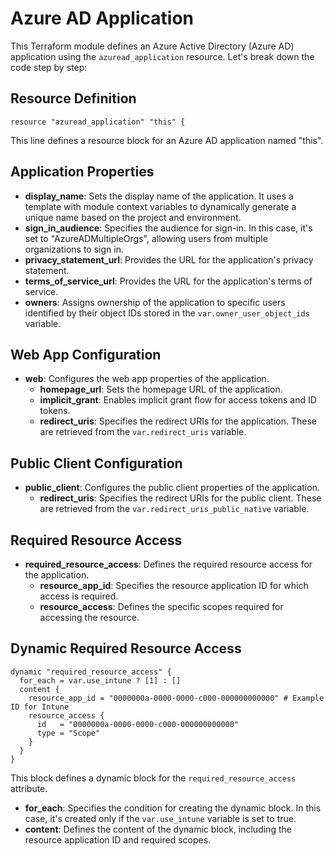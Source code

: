 
#  Azure AD Application

This Terraform module defines an Azure Active Directory (Azure AD) application using the `azuread_application` resource. Let's break down the code step by step:

## Resource Definition

```hcl
resource "azuread_application" "this" {
```
This line defines a resource block for an Azure AD application named "this".

## Application Properties

- **display_name**: Sets the display name of the application. It uses a template with module context variables to dynamically generate a unique name based on the project and environment.
- **sign_in_audience**: Specifies the audience for sign-in. In this case, it's set to "AzureADMultipleOrgs", allowing users from multiple organizations to sign in.
- **privacy_statement_url**: Provides the URL for the application's privacy statement.
- **terms_of_service_url**: Provides the URL for the application's terms of service.
- **owners**: Assigns ownership of the application to specific users identified by their object IDs stored in the `var.owner_user_object_ids` variable.

## Web App Configuration

- **web**: Configures the web app properties of the application.
  - **homepage_url**: Sets the homepage URL of the application.
  - **implicit_grant**: Enables implicit grant flow for access tokens and ID tokens.
  - **redirect_uris**: Specifies the redirect URIs for the application. These are retrieved from the `var.redirect_uris` variable.

## Public Client Configuration

- **public_client**: Configures the public client properties of the application.
  - **redirect_uris**: Specifies the redirect URIs for the public client. These are retrieved from the `var.redirect_uris_public_native` variable.

## Required Resource Access

- **required_resource_access**: Defines the required resource access for the application.
  - **resource_app_id**: Specifies the resource application ID for which access is required.
  - **resource_access**: Defines the specific scopes required for accessing the resource.

## Dynamic Required Resource Access

```hcl
dynamic "required_resource_access" {
  for_each = var.use_intune ? [1] : []
  content {
    resource_app_id = "0000000a-0000-0000-c000-000000000000" # Example ID for Intune
    resource_access {
      id   = "0000000a-0000-0000-c000-000000000000"
      type = "Scope"
    }
  }
}
```
This block defines a dynamic block for the `required_resource_access` attribute.

- **for_each**: Specifies the condition for creating the dynamic block. In this case, it's created only if the `var.use_intune` variable is set to true.
- **content**: Defines the content of the dynamic block, including the resource application ID and required scopes.
